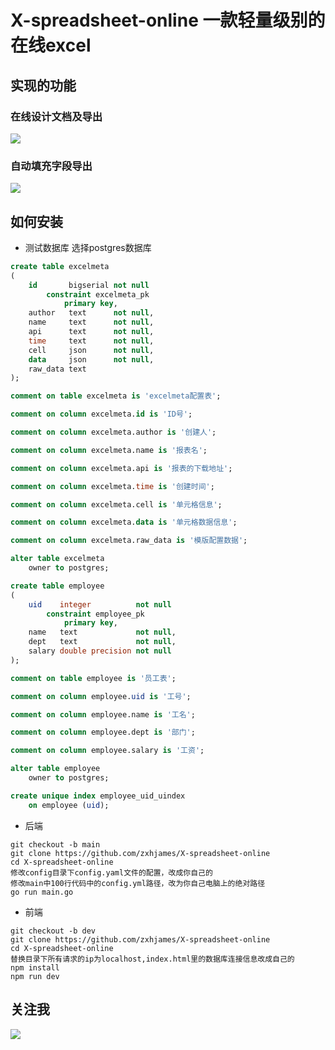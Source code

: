 # X-spreadsheet-online 一款轻量级别的在线excel

## 实现的功能
### 在线设计文档及导出

![](https://github.com/zxhjames/learn_resource/blob/gif/mygif/test3-min.gif?raw=true)
### 自动填充字段导出

![](https://github.com/zxhjames/learn_resource/blob/gif/mygif/test4-min.gif?raw=true)
## 如何安装
* 测试数据库
选择postgres数据库
```sql
create table excelmeta
(
    id       bigserial not null
        constraint excelmeta_pk
            primary key,
    author   text      not null,
    name     text      not null,
    api      text      not null,
    time     text      not null,
    cell     json      not null,
    data     json      not null,
    raw_data text
);

comment on table excelmeta is 'excelmeta配置表';

comment on column excelmeta.id is 'ID号';

comment on column excelmeta.author is '创建人';

comment on column excelmeta.name is '报表名';

comment on column excelmeta.api is '报表的下载地址';

comment on column excelmeta.time is '创建时间';

comment on column excelmeta.cell is '单元格信息';

comment on column excelmeta.data is '单元格数据信息';

comment on column excelmeta.raw_data is '模版配置数据';

alter table excelmeta
    owner to postgres;

create table employee
(
    uid    integer          not null
        constraint employee_pk
            primary key,
    name   text             not null,
    dept   text             not null,
    salary double precision not null
);

comment on table employee is '员工表';

comment on column employee.uid is '工号';

comment on column employee.name is '工名';

comment on column employee.dept is '部门';

comment on column employee.salary is '工资';

alter table employee
    owner to postgres;

create unique index employee_uid_uindex
    on employee (uid);
```
* 后端
```shell
git checkout -b main
git clone https://github.com/zxhjames/X-spreadsheet-online
cd X-spreadsheet-online
修改config目录下config.yaml文件的配置，改成你自己的
修改main中100行代码中的config.yml路径，改为你自己电脑上的绝对路径
go run main.go
```

* 前端
```shell
git checkout -b dev
git clone https://github.com/zxhjames/X-spreadsheet-online
cd X-spreadsheet-online
替换目录下所有请求的ip为localhost,index.html里的数据库连接信息改成自己的
npm install
npm run dev
```

## 关注我

![](https://github.com/zxhjames/learn_resource/blob/gongzhonghao/gongzhonghao.jpg?raw=true)

